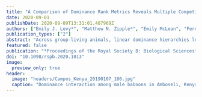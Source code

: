 ```yaml
---
title: "A Comparison of Dominance Rank Metrics Reveals Multiple Competitive Landscapes in an Animal Society"
date: 2020-09-01
publishDate: 2020-09-09T13:31:01.487969Z
authors: ["Emily J. Levy*", "Matthew N. Zipple*", "Emily McLean", "Fernando A. Campos", "Mauna Dasari", "Arielle S. Fogel", "Mathias Franz", "Laurence R. Gesquiere", "Jacob B. Gordon", "Laura Grieneisen", "Bobby Habig", "David J. Jansen", "Niki H. Learn", "Chelsea J. Weibel", "Jeanne Altmann", "Susan C. Alberts", "Elizabeth A. Archie"]
publication_types: ["2"]
abstract: "Across group-living animals, linear dominance hierarchies lead to disparities in access to resources, health outcomes and reproductive performance. Studies of how dominance rank predicts these traits typically employ one of several dominance rank metrics without examining the assumptions each metric makes about its underlying competitive processes. Here, we compare the ability of two dominance rank metrics— simple ordinal rank and proportional or `standardized' rank— to predict 20 traits in a wild baboon population in Amboseli, Kenya. We propose that simple ordinal rank best predicts traits when competition is density-dependent, whereas proportional rank best predicts traits when competition is density-independent. We found that for 75% of traits (15/20), one rank metric performed better than the other. Strikingly, all male traits were best predicted by simple ordinal rank, whereas female traits were evenly split between proportional and simple ordinal rank. Hence, male and female traits are shaped by different competitive processes: males are largely driven by density-dependent resource access (e.g. access to oestrous females), whereas females are shaped by both density-independent (e.g. distributed food resources) and density-dependent resource access. This method of comparing how different rank metrics predict traits can be used to distinguish between different competitive processes operating in animal societies."
featured: false
publication: "*Proceedings of the Royal Society B: Biological Sciences*"
doi: "10.1098/rspb.2020.1013"
image:
  preview_only: true
header:
  image: "headers/Campos_Kenya_20190107_106.jpg"
  caption: "Dominance interaction among male baboons in Amboseli, Kenya."
---
```

